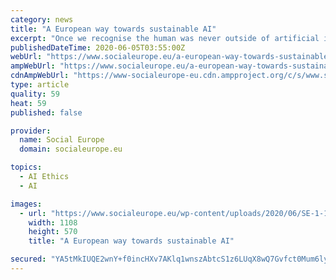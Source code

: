 ```yaml
---
category: news
title: "A European way towards sustainable AI"
excerpt: "Once we recognise the human was never outside of artificial intelligence, we can use it to help create a digital society for the common good."
publishedDateTime: 2020-06-05T03:55:00Z
webUrl: "https://www.socialeurope.eu/a-european-way-towards-sustainable-ai"
ampWebUrl: "https://www.socialeurope.eu/a-european-way-towards-sustainable-ai/amp"
cdnAmpWebUrl: "https://www-socialeurope-eu.cdn.ampproject.org/c/s/www.socialeurope.eu/a-european-way-towards-sustainable-ai/amp"
type: article
quality: 59
heat: 59
published: false

provider:
  name: Social Europe
  domain: socialeurope.eu

topics:
  - AI Ethics
  - AI

images:
  - url: "https://www.socialeurope.eu/wp-content/uploads/2020/06/SE-1-1.jpg"
    width: 1108
    height: 570
    title: "A European way towards sustainable AI"

secured: "YA5tMkIUQE2wnY+f0incHXv7AKlq1wnszAbtcS1z6LUqX8wQ7Gvfct0Mum6lyLkqUPRgG3+IifJUVLtjOhNvqFUQ4VP4tL6JnNopApEb7T33biQ+jnONHFfjL4xliWDd+wQD/wb4PN+G1Mg72+Qc1WjXv5Fw5p6rMcRxMKM81p6VF9foSg3iSjBGjR+cHmcap9nIC217iF4fgJgKpFM4T6QOwSs8iKFYG1RsWtl7GYzEEYjuaNrEosuNU7iTCKj1wD5ayHD21sqDzZ0vSVs3A3qyJOvvzzaUWjWETU5whPGRwHVDqnFOI/wdgkacbOME;rQ7twj8aXb8IGelwTB4WDw=="
---
```


